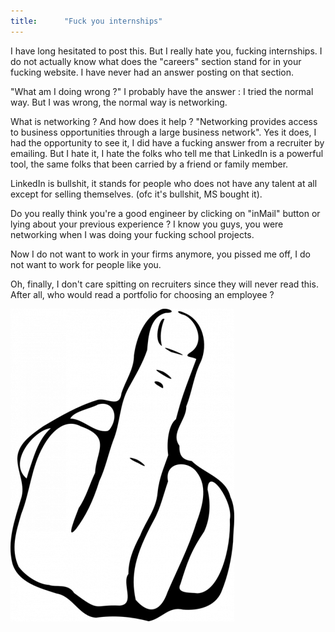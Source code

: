 ```yaml
---
title:      "Fuck you internships"
---
```


I have long hesitated to post this. But I really hate you, fucking internships.
I do not actually know what does the "careers" section stand for in your fucking website.
I have never had an answer posting on that section.

"What am I doing wrong ?"
I probably have the answer : I tried the normal way. But I was wrong, the normal way is networking.

What is networking ? And how does it help ?
"Networking provides access to business opportunities through a large business network".
Yes it does, I had the opportunity to see it, I did have a fucking answer from a recruiter by emailing.
But I hate it, I hate the folks who tell me that LinkedIn is a powerful tool, the same folks that been carried by
a friend or family member.

LinkedIn is bullshit, it stands for people who does not have any talent at all except for selling themselves.
(ofc it's bullshit, MS bought it).

Do you really think you're a good engineer by clicking on "inMail" button or lying about your previous experience ?
I know you guys, you were networking when I was doing your fucking school projects.

Now I do not want to work in your firms anymore, you pissed me off, I do not want to work for people like you.

Oh, finally, I don't care spitting on recruiters since they will never read this. After all, who would read a portfolio for 
choosing an employee ?

![Hey you !](./assets/doigt.png)
